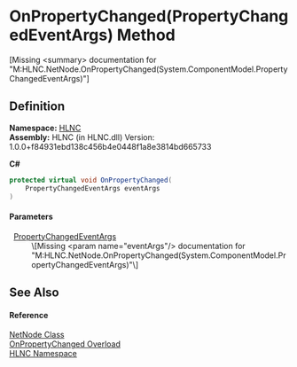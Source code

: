 # OnPropertyChanged(PropertyChangedEventArgs) Method


\[Missing &lt;summary&gt; documentation for "M:HLNC.NetNode.OnPropertyChanged(System.ComponentModel.PropertyChangedEventArgs)"\]



## Definition
**Namespace:** <a href="N_HLNC">HLNC</a>  
**Assembly:** HLNC (in HLNC.dll) Version: 1.0.0+f84931ebd138c456b4e0448f1a8e3814bd665733

**C#**
``` C#
protected virtual void OnPropertyChanged(
	PropertyChangedEventArgs eventArgs
)
```



#### Parameters
<dl><dt>  <a href="https://learn.microsoft.com/dotnet/api/system.componentmodel.propertychangedeventargs" target="_blank" rel="noopener noreferrer">PropertyChangedEventArgs</a></dt><dd>\[Missing &lt;param name="eventArgs"/&gt; documentation for "M:HLNC.NetNode.OnPropertyChanged(System.ComponentModel.PropertyChangedEventArgs)"\]</dd></dl>

## See Also


#### Reference
<a href="T_HLNC_NetNode">NetNode Class</a>  
<a href="Overload_HLNC_NetNode_OnPropertyChanged">OnPropertyChanged Overload</a>  
<a href="N_HLNC">HLNC Namespace</a>  
